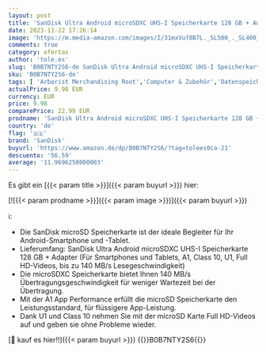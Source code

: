 ```yaml
---
layout: post
title: 'SanDisk Ultra Android microSDXC UHS-I Speicherkarte 128 GB + Adapter  Für Smartphones und Tablets  A1  Class 10  U1  Full HD-Videos  bis zu 140 MB/s Lesegeschwindigkeit '
date: 2023-11-22 17:26:14
image: 'https://m.media-amazon.com/images/I/31mxVuf8B7L._SL500_._SL400_.jpg'
comments: true
category: ofertas
author: 'tole.es'
slug: 'B0B7NTY2S6-de SanDisk Ultra Android microSDXC UHS-I Speicherkarte 128 GB...'
sku: 'B0B7NTY2S6-de'
tags: [ 'Arborist Merchandising Root','Computer & Zubehör','Datenspeicher','Externe Datenspeicher','Micro SD Speicherkarten','Self Service','Special Features Stores','Speicherkarten','Speicherkarten & USB-Sticks','a4cbee59-f823-40fe-831a-7de64f655f6f_0','a4cbee59-f823-40fe-831a-7de64f655f6f_9901','sandisk','🇩🇪', ]
actualPrice: 9.98 EUR
currency: EUR
price: 9.98
comparePrice: 22.99 EUR
prodname: 'SanDisk Ultra Android microSDXC UHS-I Speicherkarte 128 GB + Adapter  Für Smartphones und Tablets  A1  Class 10  U1  Full HD-Videos  bis zu 140 MB/s Lesegeschwindigkeit '
country: 'de'
flag: '🇩🇪'
brand: 'SanDisk'
buyurl: 'https://www.amazon.de/dp/B0B7NTY2S6/?tag=tolees0ca-21'
descuento: '56.59'
average: '11.9696250000003'
---
```


Es gibt ein [{{< param title >}}]({{< param buyurl >}}) hier:

[![{{< param prodname >}}]({{< param image >}})]({{< param buyurl >}})

ℹ️:

- Die SanDisk microSD Speicherkarte ist der ideale Begleiter für Ihr Android-Smartphone und -Tablet.
- Lieferumfang: SanDisk Ultra Android microSDXC UHS-I Speicherkarte 128 GB + Adapter (Für Smartphones und Tablets, A1, Class 10, U1, Full HD-Videos, bis zu 140 MB/s Lesegeschwindigkeit)
- Die microSDXC Speicherkarte bietet Ihnen 140 MB/s Übertragungsgeschwindigkeit für weniger Wartezeit bei der Übertragung.
- Mit der A1 App Performance erfüllt die microSD Speicherkarte den Leistungsstandard, für flüssigere App-Leistung.
- Dank U1 und Class 10 nehmen Sie mit der microSD Karte Full HD-Videos auf und geben sie ohne Probleme wieder.

[🛒 kauf es hier!!]({{< param buyurl >}})
{{<world>}}B0B7NTY2S6{{</world>}}
